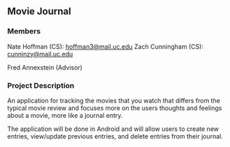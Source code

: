 ## Movie Journal
### Members
Nate Hoffman (CS): hoffman3@mail.uc.edu
Zach Cunningham (CS): cunninzy@mail.uc.edu

Fred Annexstein (Advisor)

### Project Description
An application for tracking the movies that you watch that differs from the typical movie review and focuses more on the users thoughts and feelings about a movie, more like a journal entry.

The application will be done in Android and will allow users to create new entries, view/update previous entries, and delete entries from their journal. 

